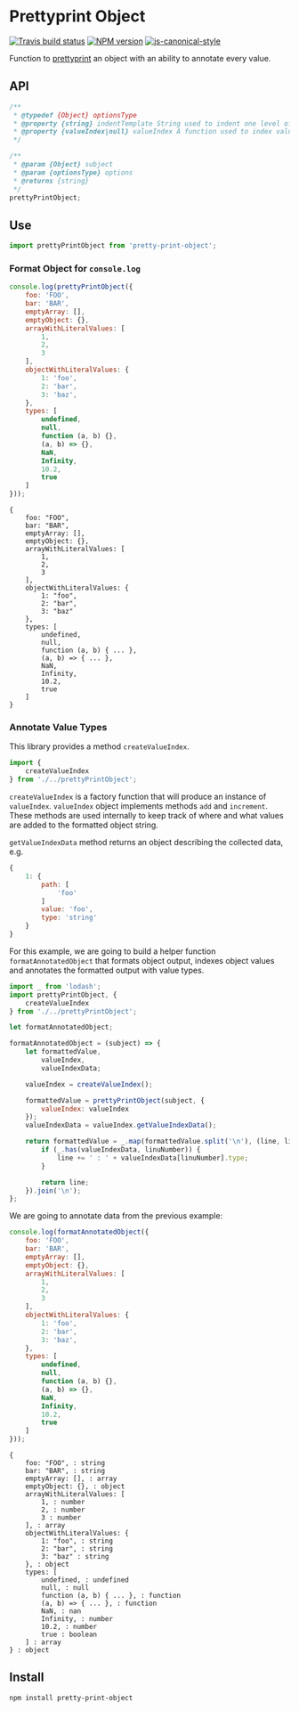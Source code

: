 # Prettyprint Object

[![Travis build status](http://img.shields.io/travis/gajus/pretty-print-object/master.svg?style=flat-square)](https://travis-ci.org/gajus/pretty-print-object)
[![NPM version](http://img.shields.io/npm/v/pretty-print-object.svg?style=flat-square)](https://www.npmjs.com/package/pretty-print-object)
[![js-canonical-style](https://img.shields.io/badge/code%20style-canonical-brightgreen.svg?style=flat-square)](https://github.com/gajus/canonical)

Function to [prettyprint](https://en.wikipedia.org/wiki/Prettyprint) an object with an ability to annotate every value.

## API

```js
/**
 * @typedef {Object} optionsType
 * @property {string} indentTemplate String used to indent one level of code (default: '    ').
 * @property {valueIndex|null} valueIndex A function used to index values in the object, the line of declaration in the output and the internal type of the value.
 */

/**
 * @param {Object} subject
 * @param {optionsType} options
 * @returns {string}
 */
prettyPrintObject;
```

## Use

```js
import prettyPrintObject from 'pretty-print-object';
```

### Format Object for `console.log`

```js
console.log(prettyPrintObject({
    foo: 'FOO',
    bar: 'BAR',
    emptyArray: [],
    emptyObject: {},
    arrayWithLiteralValues: [
        1,
        2,
        3
    ],
    objectWithLiteralValues: {
        1: 'foo',
        2: 'bar',
        3: 'baz',
    },
    types: [
        undefined,
        null,
        function (a, b) {},
        (a, b) => {},
        NaN,
        Infinity,
        10.2,
        true
    ]
}));
```

```
{
    foo: "FOO",
    bar: "BAR",
    emptyArray: [],
    emptyObject: {},
    arrayWithLiteralValues: [
        1,
        2,
        3
    ],
    objectWithLiteralValues: {
        1: "foo",
        2: "bar",
        3: "baz"
    },
    types: [
        undefined,
        null,
        function (a, b) { ... },
        (a, b) => { ... },
        NaN,
        Infinity,
        10.2,
        true
    ]
}
```

### Annotate Value Types

This library provides a method `createValueIndex`.

```js
import {
    createValueIndex
} from './../prettyPrintObject';
```

`createValueIndex` is a factory function that will produce an instance of `valueIndex`. `valueIndex` object implements methods `add` and `increment`. These methods are used internally to keep track of where and what values are added to the formatted object string.

`getValueIndexData` method returns an object describing the collected data, e.g.

```js
{
    1: {
        path: [
            'foo'
        ]
        value: 'foo',
        type: 'string'
    }
}
```

For this example, we are going to build a helper function `formatAnnotatedObject` that formats object output, indexes object values and annotates the formatted output with value types.

```js
import _ from 'lodash';
import prettyPrintObject, {
    createValueIndex
} from './../prettyPrintObject';

let formatAnnotatedObject;

formatAnnotatedObject = (subject) => {
    let formattedValue,
        valueIndex,
        valueIndexData;

    valueIndex = createValueIndex();

    formattedValue = prettyPrintObject(subject, {
        valueIndex: valueIndex
    });
    valueIndexData = valueIndex.getValueIndexData();

    return formattedValue = _.map(formattedValue.split('\n'), (line, linuNumber) => {
        if (_.has(valueIndexData, linuNumber)) {
            line += ' : ' + valueIndexData[linuNumber].type;
        }

        return line;
    }).join('\n');
};
```

We are going to annotate data from the previous example:

```js
console.log(formatAnnotatedObject({
    foo: 'FOO',
    bar: 'BAR',
    emptyArray: [],
    emptyObject: {},
    arrayWithLiteralValues: [
        1,
        2,
        3
    ],
    objectWithLiteralValues: {
        1: 'foo',
        2: 'bar',
        3: 'baz',
    },
    types: [
        undefined,
        null,
        function (a, b) {},
        (a, b) => {},
        NaN,
        Infinity,
        10.2,
        true
    ]
}));
```

```
{
    foo: "FOO", : string
    bar: "BAR", : string
    emptyArray: [], : array
    emptyObject: {}, : object
    arrayWithLiteralValues: [
        1, : number
        2, : number
        3 : number
    ], : array
    objectWithLiteralValues: {
        1: "foo", : string
        2: "bar", : string
        3: "baz" : string
    }, : object
    types: [
        undefined, : undefined
        null, : null
        function (a, b) { ... }, : function
        (a, b) => { ... }, : function
        NaN, : nan
        Infinity, : number
        10.2, : number
        true : boolean
    ] : array
} : object
```

## Install

```sh
npm install pretty-print-object
```
